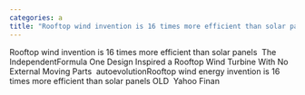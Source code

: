 ```yaml
---
categories: a
title: "Rooftop wind invention is 16 times more efficient than solar panels  The Independent"
---
```

Rooftop wind invention is 16 times more efficient than solar panels&nbsp;&nbsp;The IndependentFormula One Design Inspired a Rooftop Wind Turbine With No External Moving Parts&nbsp;&nbsp;autoevolutionRooftop wind energy invention is 16 times more efficient than solar panels OLD&nbsp;&nbsp;Yahoo Finan